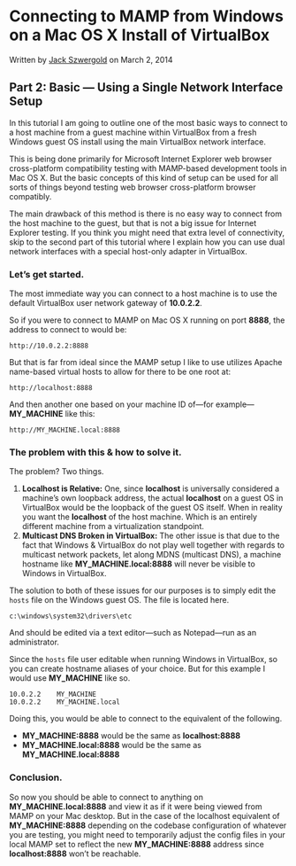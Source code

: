 # Connecting to MAMP from Windows on a Mac OS X Install of VirtualBox

Written by [Jack Szwergold][1] on March 2, 2014
## Part 2: Basic — Using a Single Network Interface Setup

In this tutorial I am going to  outline one of the most basic ways to connect to a host machine from a guest machine within VirtualBox from a fresh Windows guest OS install using the main VirtualBox network interface.

This is being done primarily for Microsoft Internet Explorer web browser cross-platform compatibility testing with MAMP-based development tools in Mac OS X. But the basic concepts of this kind of setup can be used for all sorts of things beyond testing web browser cross-platform browser compatibly.

The main drawback of this method is there is no easy way to connect from the host machine to the guest, but that is not a big issue for Internet Explorer testing. If you think you might need that extra level of connectivity, skip to the second part of this tutorial where I explain how you can use dual network interfaces with a special host-only adapter in VirtualBox.### Let’s get started.The most immediate way you can connect to a host machine is to use the default VirtualBox user network gateway of **10.0.2.2**.So if you were to connect to MAMP on Mac OS X running on port **8888**, the address to connect to would be:	http://10.0.2.2:8888But that is far from ideal since the MAMP setup I like to use utilizes Apache name-based virtual hosts to allow for there to be one root at:	http://localhost:8888And then another one based on your machine ID of—for example—**MY_MACHINE** like this:	http://MY_MACHINE.local:8888### The problem with this & how to solve it.The problem? Two things.1. **Localhost is Relative:** One, since **localhost** is universally considered a machine’s own loopback address, the actual **localhost** on a guest OS in VirtualBox would be the loopback of the guest OS itself. When in reality you want the **localhost** of the host machine. Which is an entirely different machine from a virtualization standpoint.2. **Multicast DNS Broken in VirtualBox:** The other issue is that due to the fact that Windows & VirtualBox do not play well together with regards to multicast network packets, let along MDNS (multicast DNS), a machine hostname like **MY_MACHINE.local:8888** will never be visible to Windows in VirtualBox.The solution to both of these issues for our purposes is to simply edit the `hosts` file on the Windows guest OS. The file is located here.	c:\windows\system32\drivers\etcAnd should be edited via a text editor—such as Notepad—run as an administrator.Since the `hosts` file user editable when running Windows in VirtualBox, so you can create hostname aliases of your choice. But for this example I would use **MY_MACHINE** like so.	10.0.2.2	MY_MACHINE	10.0.2.2	MY_MACHINE.localDoing this, you would be able to connect to the equivalent of the following.* **MY_MACHINE:8888** would be the same as **localhost:8888**
* **MY_MACHINE.local:8888** would be the same as **MY_MACHINE.local:8888**

### Conclusion.

So now you should be able to connect to anything on **MY_MACHINE.local:8888** and view it as if it were being viewed from MAMP on your Mac desktop. But in the case of the localhost equivalent of **MY_MACHINE:8888** depending on the codebase configuration of whatever you are testing, you might need to temporarily adjust the config files in your local MAMP set to reflect the new **MY_MACHINE:8888** address since **localhost:8888** won’t be reachable.
[1]: http://www.preworn.com/ "Preworn • Jack Szwergold’s Online Portfolio"
